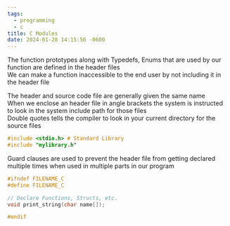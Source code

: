 ```yaml
---
tags:
  - programming
  - c
title: C Modules
date: 2024-01-28 14:15:56 -0600
---
```


The function prototypes along with Typedefs, Enums that are used by our function are defined in the header files  
We can make a function inaccessible to the end user by not including it in the header file

The header and source code file are generally given the same name  
When we enclose an header file in angle brackets the system is instructed to look in the system include path for those files  
Double quotes tells the compiler to look in your current directory for the source files

````c
#include <stdio.h> # Standard Library
#include "mylibrary.h"
````

Guard clauses are used to prevent the header file from getting declared multiple times when used in multiple parts in our program

````c
#ifndef FILENAME_C
#define FILENAME_C

// Declare Functions, Structs, etc.
void print_string(char name[]);

#endif
````
